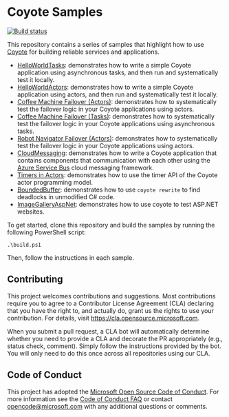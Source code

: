 # Coyote Samples

[![Build status](https://dev.azure.com/foundry99/Coyote/_apis/build/status/Samples/Coyote-Samples-VS-2019-CI)](https://dev.azure.com/foundry99/Coyote/_build/latest?definitionId=100)

This repository contains a series of samples that highlight how to use
[Coyote](https://github.com/microsoft/coyote) for building reliable services and applications.

- [HelloWorldTasks](./HelloWorldTasks): demonstrates how to write a simple Coyote application using asynchronous tasks, and then run and systematically test it locally.
- [HelloWorldActors](./HelloWorldActors): demonstrates how to write a simple Coyote application using actors, and then run and systematically test it locally.
- [Coffee Machine Failover (Actors)](./CoffeeMachineActors): demonstrates how to systematically test the failover logic in your Coyote applications using actors.
- [Coffee Machine Failover (Tasks)](./CoffeeMachineTasks): demonstrates how to systematically test the failover logic in your Coyote applications using asynchronous tasks.
- [Robot Navigator Failover (Actors)](./DrinksServingRobotActors): demonstrates how to systematically test the failover logic in your Coyote applications using actors.
- [CloudMessaging](./CloudMessaging): demonstrates how to write a Coyote application that contains components that communication with each other using the [Azure Service Bus](https://azure.microsoft.com/en-us/services/service-bus/) cloud messaging framework.
- [Timers in Actors](./Timers): demonstrates how to use the timer API of the Coyote actor programming model.
- [BoundedBuffer](./BoundedBuffer): demonstrates how to use `coyote rewrite` to find deadlocks in unmodified C# code.
- [ImageGalleryAspNet](./ImageGalleryAspNet): demonstrates how to use coyote to test ASP.NET websites.

To get started, clone this repository and build the samples by running the following PowerShell script:
```
.\build.ps1
```

Then, follow the instructions in each sample.

## Contributing
This project welcomes contributions and suggestions. Most contributions require you to agree to a
Contributor License Agreement (CLA) declaring that you have the right to, and actually do, grant us
the rights to use your contribution. For details, visit https://cla.opensource.microsoft.com.

When you submit a pull request, a CLA bot will automatically determine whether you need to provide
a CLA and decorate the PR appropriately (e.g., status check, comment). Simply follow the instructions
provided by the bot. You will only need to do this once across all repositories using our CLA.

## Code of Conduct
This project has adopted the [Microsoft Open Source Code of Conduct](https://opensource.microsoft.com/codeofconduct/). For more information see the [Code of Conduct FAQ](https://opensource.microsoft.com/codeofconduct/faq/) or contact [opencode@microsoft.com](mailto:opencode@microsoft.com) with any additional questions or comments.
